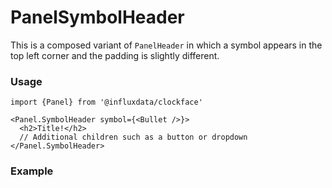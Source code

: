 # PanelSymbolHeader

This is a composed variant of `PanelHeader` in which a symbol appears in the top left corner and the padding is slightly different.

### Usage

```tsx
import {Panel} from '@influxdata/clockface'
```

```tsx
<Panel.SymbolHeader symbol={<Bullet />}>
  <h2>Title!</h2>
  // Additional children such as a button or dropdown
</Panel.SymbolHeader>
```

### Example

<!-- STORY -->

<!-- STORY HIDE START -->

<!-- STORY HIDE END -->

<!-- PROPS -->
